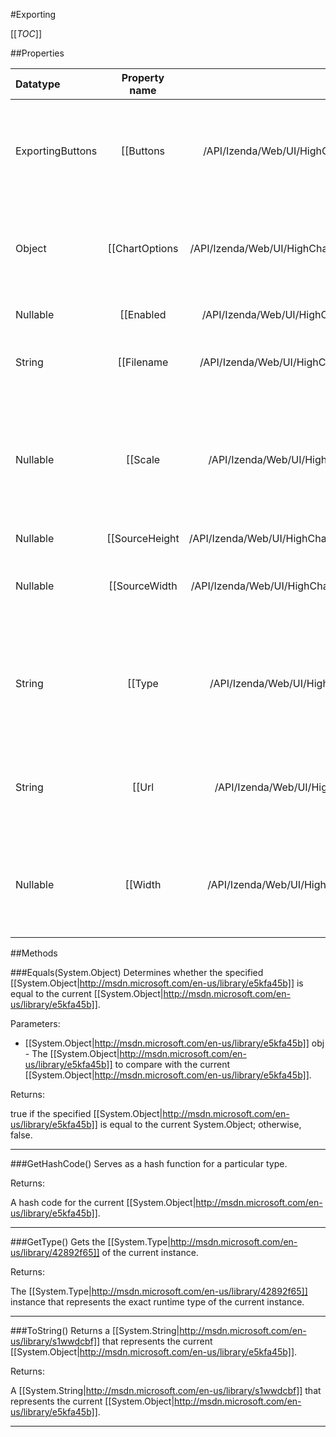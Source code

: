 #Exporting

[[_TOC_]]

##Properties

|Datatype|Property name|Property description|Default Value|
|:-------|:----------:|:-----------------:|:-----------:|
|ExportingButtons|[[Buttons|/API/Izenda/Web/UI/HighCharts/Options/CodeSamples/Izenda_Web_UI_HighCharts_Options_Exporting_Buttons]]| Options for the export related buttons, print and export. In addition to the default buttons listed here, custom buttons can be added. See <a href="#navigation.buttonOptions">navigation.buttonOptions</a> for general options. |null|
|Object|[[ChartOptions|/API/Izenda/Web/UI/HighCharts/Options/CodeSamples/Izenda_Web_UI_HighCharts_Options_Exporting_ChartOptions]]| Additional chart options to be merged into an exported chart. For example, the exported chart can be given a specific width and height, or a printer-friendly color scheme. Default: null |null|
|Nullable|[[Enabled|/API/Izenda/Web/UI/HighCharts/Options/CodeSamples/Izenda_Web_UI_HighCharts_Options_Exporting_Enabled]]| Whether to enable the exporting module. Default: true |null|
|String|[[Filename|/API/Izenda/Web/UI/HighCharts/Options/CodeSamples/Izenda_Web_UI_HighCharts_Options_Exporting_Filename]]| The filename, without extension, to use for the exported chart. Default: chart |null|
|Nullable|[[Scale|/API/Izenda/Web/UI/HighCharts/Options/CodeSamples/Izenda_Web_UI_HighCharts_Options_Exporting_Scale]]| Defines the scale or zoom factor for the exported image compared to the on-screen display. While for instance a 600px wide chart may look good on a website, it will look bad in print. The default scale of 2 makes this chart export to a 1200px PNG or JPG.  Default: 2 |null|
|Nullable|[[SourceHeight|/API/Izenda/Web/UI/HighCharts/Options/CodeSamples/Izenda_Web_UI_HighCharts_Options_Exporting_SourceHeight]]| Analogous to <a href="#exporting.sourceWidth">sourceWidth</a>|null|
|Nullable|[[SourceWidth|/API/Izenda/Web/UI/HighCharts/Options/CodeSamples/Izenda_Web_UI_HighCharts_Options_Exporting_SourceWidth]]| The width of the original chart when exported, unless an explicit <a href="#chart.width">chart.width</a> is set. The width exported raster image is then multiplied by <a href="#exporting.scale">scale</a>. |null|
|String|[[Type|/API/Izenda/Web/UI/HighCharts/Options/CodeSamples/Izenda_Web_UI_HighCharts_Options_Exporting_Type]]| Default MIME type for exporting if <code>chart.exportChart()</code> is called without specifying a <code>type</code> option. Possible values are <code>image/png</code>, <code>image/jpeg</code>, <code>application/pdf</code> and <code>image/svg+xml</code>. Default: image/png |null|
|String|[[Url|/API/Izenda/Web/UI/HighCharts/Options/CodeSamples/Izenda_Web_UI_HighCharts_Options_Exporting_Url]]| The URL for the server module converting the SVG string to an image format. By default this points to Highslide Software's free web service. Default: http://export.highcharts.com |null|
|Nullable|[[Width|/API/Izenda/Web/UI/HighCharts/Options/CodeSamples/Izenda_Web_UI_HighCharts_Options_Exporting_Width]]| The pixel width of charts exported to PNG or JPG. As of Highcharts 3.0, the default pixel width is a function of the <a href="#chart.width">chart.width</a> or <a href="#exporting.sourceWidth">exporting.sourceWidth</a> and the <a href="#exporting.scale">exporting.scale</a>. Default: undefined |null|


##Methods

###Equals(System.Object)
Determines whether the specified [[System.Object|http://msdn.microsoft.com/en-us/library/e5kfa45b]] is equal to the current [[System.Object|http://msdn.microsoft.com/en-us/library/e5kfa45b]].

Parameters: 

* [[System.Object|http://msdn.microsoft.com/en-us/library/e5kfa45b]] obj  - The [[System.Object|http://msdn.microsoft.com/en-us/library/e5kfa45b]] to compare with the current [[System.Object|http://msdn.microsoft.com/en-us/library/e5kfa45b]].





Returns:

true if the specified [[System.Object|http://msdn.microsoft.com/en-us/library/e5kfa45b]] is equal to the current System.Object; otherwise, false.


---


###GetHashCode()
 Serves as a hash function for a particular type.  





Returns:

A hash code for the current [[System.Object|http://msdn.microsoft.com/en-us/library/e5kfa45b]].


---


###GetType()
Gets the [[System.Type|http://msdn.microsoft.com/en-us/library/42892f65]] of the current instance.





Returns:

The [[System.Type|http://msdn.microsoft.com/en-us/library/42892f65]] instance that represents the exact runtime type of the current instance.


---


###ToString()
Returns a [[System.String|http://msdn.microsoft.com/en-us/library/s1wwdcbf]] that represents the current [[System.Object|http://msdn.microsoft.com/en-us/library/e5kfa45b]].





Returns:

A [[System.String|http://msdn.microsoft.com/en-us/library/s1wwdcbf]] that represents the current [[System.Object|http://msdn.microsoft.com/en-us/library/e5kfa45b]].


---


